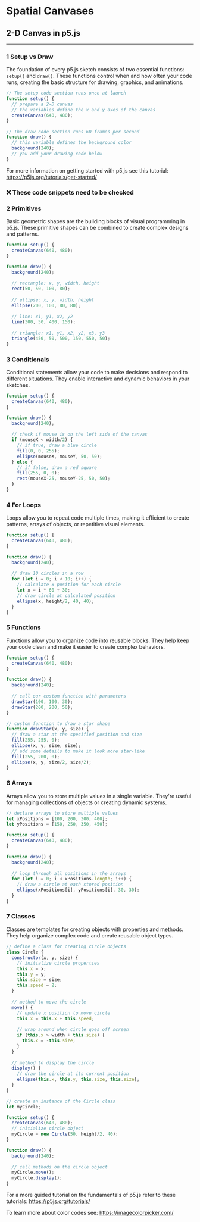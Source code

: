 # Spatial Canvases 
## 2-D Canvas in p5.js
---

### 1  Setup vs Draw 

The foundation of every p5.js sketch consists of two essential functions: `setup()` and `draw()`. These functions control when and how often your code runs, creating the basic structure for drawing, graphics, and animations.

```js
// The setup code section runs once at launch
function setup() {
  // prepare a 2-D canvas
  // the variables define the x and y axes of the canvas
  createCanvas(640, 480);   
}

// The draw code section runs 60 frames per second 
function draw() {
  // this variable defines the background color
  background(240);
  // you add your drawing code below
}

```
For more information on getting started with p5.js see this tutorial: https://p5js.org/tutorials/get-started/

### ❌ These code snippets need to be checked
### 2  Primitives 

Basic geometric shapes are the building blocks of visual programming in p5.js. These primitive shapes can be combined to create complex designs and patterns.

```js
function setup() {
  createCanvas(640, 480);
}

function draw() {
  background(240);
  
  // rectangle: x, y, width, height
  rect(50, 50, 100, 80);
  
  // ellipse: x, y, width, height
  ellipse(200, 100, 80, 80);
  
  // line: x1, y1, x2, y2
  line(300, 50, 400, 150);
  
  // triangle: x1, y1, x2, y2, x3, y3
  triangle(450, 50, 500, 150, 550, 50);
}
```

### 3  Conditionals

Conditional statements allow your code to make decisions and respond to different situations. They enable interactive and dynamic behaviors in your sketches.

```js
function setup() {
  createCanvas(640, 480);
}

function draw() {
  background(240);
  
  // check if mouse is on the left side of the canvas
  if (mouseX < width/2) {
    // if true, draw a blue circle
    fill(0, 0, 255);
    ellipse(mouseX, mouseY, 50, 50);
  } else {
    // if false, draw a red square
    fill(255, 0, 0);
    rect(mouseX-25, mouseY-25, 50, 50);
  }
}
```

### 4  For Loops

Loops allow you to repeat code multiple times, making it efficient to create patterns, arrays of objects, or repetitive visual elements.

```js
function setup() {
  createCanvas(640, 480);
}

function draw() {
  background(240);
  
  // draw 10 circles in a row
  for (let i = 0; i < 10; i++) {
    // calculate x position for each circle
    let x = i * 60 + 30;
    // draw circle at calculated position
    ellipse(x, height/2, 40, 40);
  }
}
```

### 5  Functions

Functions allow you to organize code into reusable blocks. They help keep your code clean and make it easier to create complex behaviors.

```js
function setup() {
  createCanvas(640, 480);
}

function draw() {
  background(240);
  
  // call our custom function with parameters
  drawStar(100, 100, 30);
  drawStar(200, 200, 50);
}

// custom function to draw a star shape
function drawStar(x, y, size) {
  // draw a star at the specified position and size
  fill(255, 255, 0);
  ellipse(x, y, size, size);
  // add some details to make it look more star-like
  fill(255, 200, 0);
  ellipse(x, y, size/2, size/2);
}
```

### 6  Arrays

Arrays allow you to store multiple values in a single variable. They're useful for managing collections of objects or creating dynamic systems.

```js
// declare arrays to store multiple values
let xPositions = [100, 200, 300, 400];
let yPositions = [150, 250, 350, 450];

function setup() {
  createCanvas(640, 480);
}

function draw() {
  background(240);
  
  // loop through all positions in the arrays
  for (let i = 0; i < xPositions.length; i++) {
    // draw a circle at each stored position
    ellipse(xPositions[i], yPositions[i], 30, 30);
  }
}
```

### 7  Classes

Classes are templates for creating objects with properties and methods. They help organize complex code and create reusable object types.

```js
// define a class for creating circle objects
class Circle {
  constructor(x, y, size) {
    // initialize circle properties
    this.x = x;
    this.y = y;
    this.size = size;
    this.speed = 2;
  }
  
  // method to move the circle
  move() {
    // update x position to move circle
    this.x = this.x + this.speed;
    
    // wrap around when circle goes off screen
    if (this.x > width + this.size) {
      this.x = -this.size;
    }
  }
  
  // method to display the circle
  display() {
    // draw the circle at its current position
    ellipse(this.x, this.y, this.size, this.size);
  }
}

// create an instance of the Circle class
let myCircle;

function setup() {
  createCanvas(640, 480);
  // initialize circle object
  myCircle = new Circle(50, height/2, 40);
}

function draw() {
  background(240);
  
  // call methods on the circle object
  myCircle.move();
  myCircle.display();
}
```

For a more guided tutorial on the fundamentals of p5.js refer to these tutorials: https://p5js.org/tutorials/

To learn more about color codes see: https://imagecolorpicker.com/

